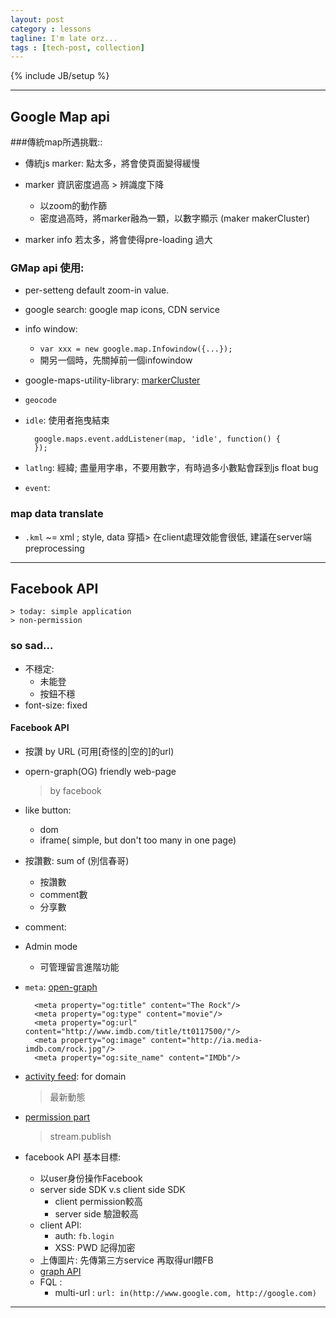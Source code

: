 ```yaml
---
layout: post
category : lessons
tagline: I'm late orz...
tags : [tech-post, collection]
---
```

{% include JB/setup %}

---
## Google Map api

###傳統map所遇挑戰::
+ 傳統js marker: 點太多，將會使頁面變得緩慢
+ marker 資訊密度過高 > 辨識度下降
    + 以zoom的動作篩
    + 密度過高時，將marker融為一顆，以數字顯示 (maker makerCluster)

+ marker info 若太多，將會使得pre-loading 過大

### GMap api 使用:
+ per-setteng default zoom-in value.
+ google search: google map icons,  CDN service
+ info window:
    - `var xxx = new google.map.Infowindow({...});`
    - 開另一個時，先關掉前一個infowindow
+ google-maps-utility-library:  [markerCluster][makerCluster]
+ `geocode`
+ `idle`: 使用者拖曳結束

        google.maps.event.addListener(map, 'idle', function() {
        });
+ `latlng`: 經緯; 盡量用字串，不要用數字，有時過多小數點會踩到js float bug
+ `event`:

### map data translate
+ `.kml` ~= xml ; style, data 穿插> 在client處理效能會很低, 建議在server端preprocessing

---

## Facebook API
    > today: simple application
    > non-permission

### so sad...
+ 不穩定:
    - 未能登
    - 按鈕不穩
+ font-size: fixed

#### Facebook API
+ 按讚 by URL (可用[奇怪的|空的]的url)
+ opern-graph(OG) friendly web-page
    > by facebook
+ like button:
    + dom
    + iframe( simple, but don't too many in one page)
+ 按讚數: sum of (別信春哥)
    + 按讚數
    + comment數
    + 分享數
+ comment:
+ Admin mode
    - 可管理留言進階功能
+ `meta`: [open-graph ][fb-og]

        <meta property="og:title" content="The Rock"/>
        <meta property="og:type" content="movie"/>
        <meta property="og:url" content="http://www.imdb.com/title/tt0117500/"/>
        <meta property="og:image" content="http://ia.media-imdb.com/rock.jpg"/>
        <meta property="og:site_name" content="IMDb"/>

+ [activity feed][fbfeed]: for domain
    > 最新動態

+ [permission part][fb-permission]
    > stream.publish

+ facebook API 基本目標:
    + 以user身份操作Facebook
    + server side SDK v.s client side SDK
        - client permission較高
        - server side 驗證較高
    + client API:
        - auth: `fb.login`
        - XSS: PWD 記得加密
    + 上傳圖片: 先傳第三方service 再取得url餵FB
    + [graph API][fb-graph-api]
    + FQL :
        - multi-url : `url: in(http://www.google.com, http://google.com)`

---

[makerCluster]: https://developers.google.com/maps/articles/toomanymarkers?hl=zh-tw "google map api"
[fbfeed]: http://developers.facebook.com/docs/reference/plugins/activity/ "facebook Activity Feed"
[fb-og]: http://developers.facebook.com/docs/opengraphprotocol/
[fb-permission]: http://developers.facebook.com/docs/reference/login/#permissions
[fb-graph-api]: http://developers.facebook.com/tools/explorer